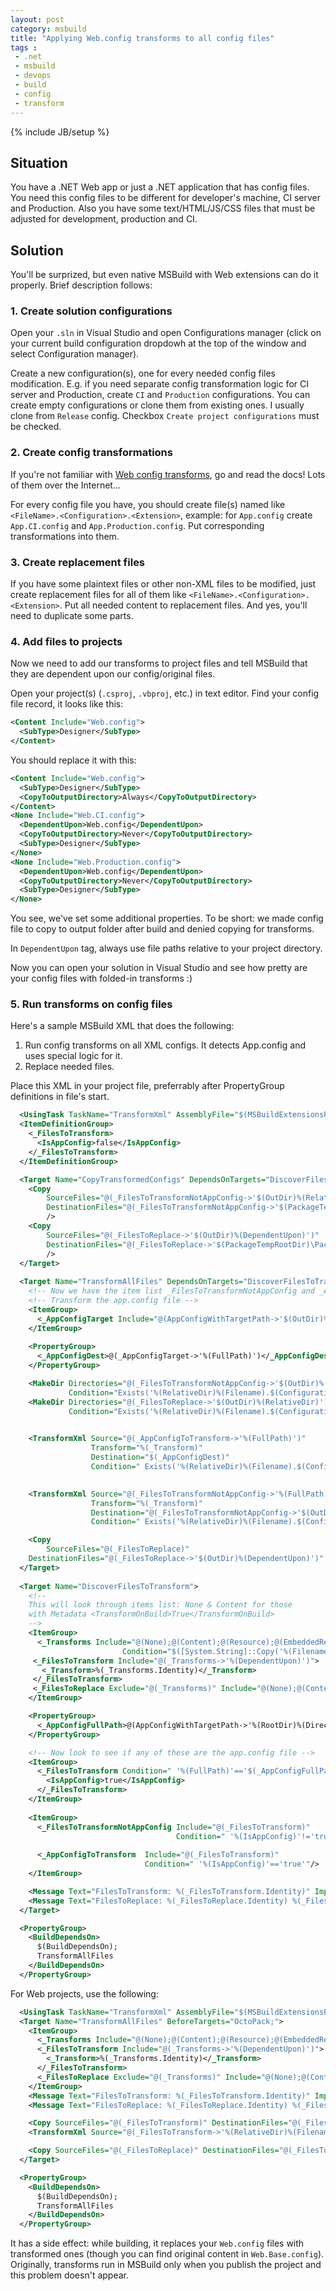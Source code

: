 ```yaml
---
layout: post
category: msbuild
title: "Applying Web.config transforms to all config files"
tags :
 - .net
 - msbuild
 - devops
 - build
 - config
 - transform
---
```

{% include JB/setup %}

## Situation

You have a .NET Web app or just a .NET application that has config files. You need this config files to be different for developer's machine, CI server and Production. Also you have some text/HTML/JS/CSS files that must be adjusted for development, production and CI.

## Solution

You'll be surprized, but even native MSBuild with Web extensions can do it properly. Brief description follows:

### 1. Create solution configurations

Open your `.sln` in Visual Studio and open Configurations manager (click on your current build configuration dropdowh at the top of the window and select Configuration manager).

Create a new configuration(s), one for every needed config files modification. E.g. if you need separate config transformation logic for CI server and Production, create `CI` and `Production` configurations. You can create empty configurations or clone them from existing ones. I usually clone from `Release` config. Checkbox `Create project configurations` must be checked.

### 2. Create config transformations

If you're not familiar with [Web config transforms](https://msdn.microsoft.com/en-us/library/dd465326(v=vs.110).aspx), go and read the docs! Lots of them over the Internet...

For every config file you have, you should create file(s) named like `<FileName>.<Configuration>.<Extension>`, example: for `App.config` create `App.CI.config` and `App.Production.config`. Put corresponding transformations into them.

### 3. Create replacement files

If you have some plaintext files or other non-XML files to be modified, just create replacement files for all of them like `<FileName>.<Configuration>.<Extension>`. Put all needed content to replacement files. And yes, you'll need to duplicate some parts.

### 4. Add files to projects

Now we need to add our transforms to project files and tell MSBuild that they are dependent upon our config/original files.

Open your project(s) (`.csproj`, `.vbproj`, etc.) in text editor. Find your config file record, it looks like this:

```xml
<Content Include="Web.config">
  <SubType>Designer</SubType>
</Content>
```

You should replace it with this:

```xml
<Content Include="Web.config">
  <SubType>Designer</SubType>
  <CopyToOutputDirectory>Always</CopyToOutputDirectory>
</Content>
<None Include="Web.CI.config">
  <DependentUpon>Web.config</DependentUpon>
  <CopyToOutputDirectory>Never</CopyToOutputDirectory>
  <SubType>Designer</SubType>
</None>
<None Include="Web.Production.config">
  <DependentUpon>Web.config</DependentUpon>
  <CopyToOutputDirectory>Never</CopyToOutputDirectory>
  <SubType>Designer</SubType>
</None>
```

You see, we've set some additional properties. To be short: we made config file to copy to output folder after build and denied copying for transforms.

In `DependentUpon` tag, always use file paths relative to your project directory.

Now you can open your solution in Visual Studio and see how pretty are your config files with folded-in transforms :)

### 5. Run transforms on config files

Here's a sample MSBuild XML that does the following:

1. Run config transforms on all XML configs. It detects App.config and uses special logic for it.
2. Replace needed files.

Place this XML in your project file, preferrably after PropertyGroup definitions in file's start.

```xml
  <UsingTask TaskName="TransformXml" AssemblyFile="$(MSBuildExtensionsPath)\Microsoft\VisualStudio\v10.0\Web\Microsoft.Web.Publishing.Tasks.dll" />
  <ItemDefinitionGroup>
    <_FilesToTransform>
      <IsAppConfig>false</IsAppConfig>
    </_FilesToTransform>
  </ItemDefinitionGroup>

  <Target Name="CopyTransformedConfigs" DependsOnTargets="DiscoverFilesToTransform;TransformAllFiles;" AfterTargets="TransformAllFiles;PipelinePreDeployCopyAllFilesToOneFolder" BeforeTargets="OctoPack">
    <Copy 
        SourceFiles="@(_FilesToTransformNotAppConfig->'$(OutDir)%(RelativeDir)%(Filename)%(Extension)')"
        DestinationFiles="@(_FilesToTransformNotAppConfig->'$(PackageTempRootDir)\PackageTmp\%(RelativeDir)%(Filename)%(Extension)')"
        />
    <Copy 
        SourceFiles="@(_FilesToReplace->'$(OutDir)%(DependentUpon)')"
        DestinationFiles="@(_FilesToReplace->'$(PackageTempRootDir)\PackageTmp\%(DependentUpon)')"
        />
  </Target>
  
  <Target Name="TransformAllFiles" DependsOnTargets="DiscoverFilesToTransform;" AfterTargets="Build;_CopyAppConfigFile" BeforeTargets="OctoPack">
    <!-- Now we have the item list _FilesToTransformNotAppConfig and _AppConfigToTransform item lists -->
    <!-- Transform the app.config file -->    
    <ItemGroup>
      <_AppConfigTarget Include="@(AppConfigWithTargetPath->'$(OutDir)%(TargetPath)')" />
    </ItemGroup>
    
    <PropertyGroup>
      <_AppConfigDest>@(_AppConfigTarget->'%(FullPath)')</_AppConfigDest>
    </PropertyGroup>

    <MakeDir Directories="@(_FilesToTransformNotAppConfig->'$(OutDir)%(RelativeDir)')"
             Condition="Exists('%(RelativeDir)%(Filename).$(Configuration)%(Extension)')"/>
    <MakeDir Directories="@(_FilesToReplace->'$(OutDir)%(RelativeDir)')"
             Condition="Exists('%(RelativeDir)%(Filename).$(Configuration)%(Extension)')"/>

    
    <TransformXml Source="@(_AppConfigToTransform->'%(FullPath)')"
                  Transform="%(_Transform)"
                  Destination="$(_AppConfigDest)"
                  Condition=" Exists('%(RelativeDir)%(Filename).$(Configuration)%(Extension)') " />

    
    <TransformXml Source="@(_FilesToTransformNotAppConfig->'%(FullPath)')"
                  Transform="%(_Transform)"
                  Destination="@(_FilesToTransformNotAppConfig->'$(OutDir)%(RelativeDir)%(Filename)%(Extension)')"
                  Condition=" Exists('%(RelativeDir)%(Filename).$(Configuration)%(Extension)') " />

    <Copy 
        SourceFiles="@(_FilesToReplace)"
	DestinationFiles="@(_FilesToReplace->'$(OutDir)%(DependentUpon)')" />
  </Target>
  
  <Target Name="DiscoverFilesToTransform">
    <!-- 
    This will look through items list: None & Content for those
    with Metadata <TransformOnBuild>True</TransformOnBuild>
    -->
    <ItemGroup>
      <_Transforms Include="@(None);@(Content);@(Resource);@(EmbeddedResource)"
                         Condition="$([System.String]::Copy('%(Filename)%(Extension)').EndsWith('.$(Configuration)%(Extension)')) AND ( '%(Extension)'=='.xml' OR '%(Extension)'=='.config' )"/>
     <_FilesToTransform Include="@(_Transforms->'%(DependentUpon)')">
       <_Transform>%(_Transforms.Identity)</_Transform>
     </_FilesToTransform>
     <_FilesToReplace Exclude="@(_Transforms)" Include="@(None);@(Content);@(Resource);@(EmbeddedResource)" Condition="$([System.String]::Copy('%(Filename)%(Extension)').EndsWith('.$(Configuration)%(Extension)'))" />
    </ItemGroup>    

    <PropertyGroup>
      <_AppConfigFullPath>@(AppConfigWithTargetPath->'%(RootDir)%(Directory)%(Filename)%(Extension)')</_AppConfigFullPath>
    </PropertyGroup>

    <!-- Now look to see if any of these are the app.config file -->
    <ItemGroup>
      <_FilesToTransform Condition=" '%(FullPath)'=='$(_AppConfigFullPath)'">
        <IsAppConfig>true</IsAppConfig>
      </_FilesToTransform>
    </ItemGroup>
          
    <ItemGroup>
      <_FilesToTransformNotAppConfig Include="@(_FilesToTransform)"
                                     Condition=" '%(IsAppConfig)'!='true'"/>
      
      <_AppConfigToTransform  Include="@(_FilesToTransform)"
                              Condition=" '%(IsAppConfig)'=='true'"/>
    </ItemGroup>

    <Message Text="FilesToTransform: %(_FilesToTransform.Identity)" Importance="High"/>
    <Message Text="FilesToReplace: %(_FilesToReplace.Identity) %(_FilesTmp.DependentUpon)" Importance="High"/>
  </Target>

  <PropertyGroup>
    <BuildDependsOn>
      $(BuildDependsOn);
      TransformAllFiles
    </BuildDependsOn>
  </PropertyGroup>
```

For Web projects, use the following:

```xml
  <UsingTask TaskName="TransformXml" AssemblyFile="$(MSBuildExtensionsPath)\Microsoft\VisualStudio\v10.0\Web\Microsoft.Web.Publishing.Tasks.dll" />
  <Target Name="TransformAllFiles" BeforeTargets="OctoPack;">
    <ItemGroup>
      <_Transforms Include="@(None);@(Content);@(Resource);@(EmbeddedResource)" Condition="$([System.String]::Copy('%(Filename)%(Extension)').EndsWith('.$(Configuration)%(Extension)')) AND ( '%(Extension)'=='.xml' OR '%(Extension)'=='.config' )" />
      <_FilesToTransform Include="@(_Transforms->'%(DependentUpon)')">
        <_Transform>%(_Transforms.Identity)</_Transform>
      </_FilesToTransform>
      <_FilesToReplace Exclude="@(_Transforms)" Include="@(None);@(Content);@(Resource);@(EmbeddedResource)" Condition="$([System.String]::Copy('%(Filename)%(Extension)').EndsWith('.$(Configuration)%(Extension)'))" />
    </ItemGroup>
    <Message Text="FilesToTransform: %(_FilesToTransform.Identity)" Importance="High" />
    <Message Text="FilesToReplace: %(_FilesToReplace.Identity) %(_FilesTmp.DependentUpon)" Importance="High" />

    <Copy SourceFiles="@(_FilesToTransform)" DestinationFiles="@(_FilesToTransform->'%(RelativeDir)%(Filename).Base%(Extension)')"  Condition="Exists('%(RelativeDir)%(Filename).$(Configuration)%(Extension)')" />
    <TransformXml Source="@(_FilesToTransform->'%(RelativeDir)%(Filename).Base%(Extension)')" Transform="%(_Transform)" Destination="@(_FilesToTransform)" Condition=" Exists('%(RelativeDir)%(Filename).$(Configuration)%(Extension)') " />

    <Copy SourceFiles="@(_FilesToReplace)" DestinationFiles="@(_FilesToReplace->'%(DependentUpon)')" />
  </Target>

  <PropertyGroup>
    <BuildDependsOn>
      $(BuildDependsOn);
      TransformAllFiles
    </BuildDependsOn>
  </PropertyGroup>
```

It has a side effect: while building, it replaces your `Web.config` files with transformed ones (though you can find original content in `Web.Base.config`). Originally, transforms run in MSBuild only when you publish the project and this problem doesn't appear. 
